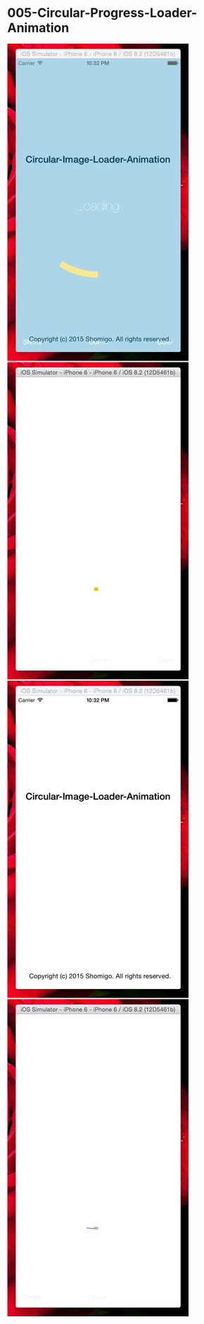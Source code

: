 # 005-Circular-Progress-Loader-Animation

![Snapshot 1](https://github.com/vidaaudrey/005-Circular-Progress-Loader-Animation/blob/master/_Snapshot/snapshot0.gif)
![Snapshot 4](https://github.com/vidaaudrey/005-Circular-Progress-Loader-Animation/blob/master/_Snapshot/snapshot3.gif)
![Snapshot 2](https://github.com/vidaaudrey/005-Circular-Progress-Loader-Animation/blob/master/_Snapshot/snapshot1.gif)
![Snapshot 3](https://github.com/vidaaudrey/005-Circular-Progress-Loader-Animation/blob/master/_Snapshot/snapshot2.gif)
